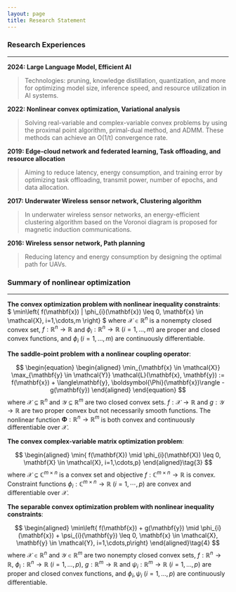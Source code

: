 ```yaml
---
layout: page
title: Research Statement
---
```

### Research Experiences
---
**2024: Large Language Model, Efficient AI**<br>
> Technologies: pruning, knowledge distillation, quantization, and more for optimizing model size, inference speed, and resource utilization in AI systems.

**2022: Nonlinear convex optimization, Variational analysis**<br>
> Solving real-variable and complex-variable convex problems by using the proximal point algorithm, primal-dual method, and ADMM. These methods can achieve an O(1/t) convergence rate.

**2019: Edge-cloud network and federated learning, Task offloading, and resource allocation**<br>
>Aiming to reduce latency, energy consumption, and training error by optimizing task offloading, transmit power, number of epochs, and data allocation.

**2017: Underwater Wireless sensor network, Clustering algorithm**<br>
>In underwater wireless sensor networks, an energy-efficient clustering algorithm based on the Voronoi diagram is proposed for magnetic induction communications.

**2016: Wireless sensor network, Path planning**<br>
>Reducing latency and energy consumption by designing the optimal path for UAVs.

### Summary of nonlinear optimization
---
**The convex optimization problem with nonlinear inequality constraints**:<br>
$ \min\left\{ f(\mathbf{x}) | \phi_{i}(\mathbf{x}) \leq 0, \mathbf{x} \in \mathcal{X}, i=1,\cdots,m \right\} $
where $\mathcal{X} \in \mathbb{R}^{n}$ is a nonempty closed convex set, $f: \mathbb{R}^{n} \rightarrow \mathbb{R}$ and $\phi_{i}: \mathbb{R}^{n} \rightarrow \mathbb{R} \ (i=1,\ldots,m)$ are proper and closed convex functions, and $\phi_{i} \ (i=1,\ldots,m)$ are continuously differentiable.

**The saddle-point problem with a nonlinear coupling operator**:<br>

$$
\begin{equation}
\begin{aligned}
\min_{\mathbf{x} \in \mathcal{X}} \max_{\mathbf{y} \in \mathcal{Y}} \mathcal{L}(\mathbf{x}, \mathbf{y}) := f(\mathbf{x}) + \langle\mathbf{y}, \boldsymbol{\Phi}(\mathbf{x})\rangle - g(\mathbf{y})
\end{aligned}
\end{equation} $$
where $\mathcal{X} \subseteq \mathbb{R}^{n}$ and $\mathcal{Y} \subseteq \mathbb{R}^{m}$ are two closed convex sets. $f: \mathcal{X} \rightarrow \mathbb{R}$ and $g: \mathcal{Y} \rightarrow \mathbb{R}$ are two proper convex but not necessarily smooth functions. The nonlinear function $\boldsymbol{\Phi}: \mathbb{R}^{n} \rightarrow \mathbb{R}^{m}$ is both convex and continuously differentiable over $\mathcal{X}$.

**The convex complex-variable matrix optimization problem**:<br>

$$
\begin{aligned}
\min{ f(\mathbf{X}) \mid \phi_{i}(\mathbf{X}) \leq 0, \mathbf{X} \in \mathcal{X}, i=1,\cdots,p}
\end{aligned}\tag{3}
$$
where $\mathcal{X} \subseteq \mathbb{C}^{m \times n}$ is a convex set and objective $f: \mathbb{C}^{m \times n} \rightarrow \mathbb{R}$ is convex. Constraint functions $\phi_{i}: \mathbb{C}^{m \times n} \rightarrow \mathbb{R} \ (i=1,\cdots,p)$ are convex and differentiable over $\mathcal{X}$.

**The separable convex optimization problem with nonlinear inequality constraints**:<br>

$$
\begin{aligned}
\min\left{ f(\mathbf{x}) + g(\mathbf{y}) \mid \phi_{i}(\mathbf{x}) + \psi_{i}(\mathbf{y}) \leq 0, \mathbf{x} \in \mathcal{X}, \mathbf{y} \in \mathcal{Y}, i=1,\cdots,p\right}
\end{aligned}\tag{4}
$$
where $\mathcal{X} \in \mathbb{R}^{n}$ and $\mathcal{Y} \in \mathbb{R}^{m}$ are two nonempty closed convex sets, $f: \mathbb{R}^{n} \rightarrow \mathbb{R}$, $\phi_{i}: \mathbb{R}^{n} \rightarrow \mathbb{R} \ (i=1,\ldots,p)$, $g: \mathbb{R}^{m} \rightarrow \mathbb{R}$ and $\psi_{i}: \mathbb{R}^{m} \rightarrow \mathbb{R} \ (i=1,\ldots,p)$ are proper and closed convex functions, and $\phi_{i}, \psi_{i} \ (i=1,\ldots,p)$ are continuously differentiable.


